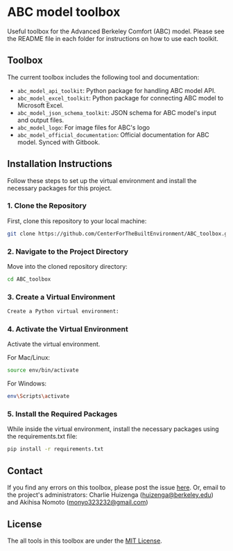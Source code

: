 # ABC model toolbox
Useful toolbox for the Advanced Berkeley Comfort (ABC) model.
Please see the README file in each folder for instructions on how to use each toolkit.

## Toolbox
The current toolbox includes the following tool and documentation:
 - `abc_model_api_toolkit`: Python package for handling ABC model API.
 - `abc_model_excel_toolkit`: Python package for connecting ABC model to Microsoft Excel.
 - `abc_model_json_schema_toolkit`: JSON schema for ABC model's input and output files.
 - `abc_model_logo`: For image files for ABC's logo
 - `abc_model_official_documentation`: Official documentation for ABC model. Synced with Gitbook.


## Installation Instructions

Follow these steps to set up the virtual environment and install the necessary packages for this project.

### 1. Clone the Repository
First, clone this repository to your local machine:
```bash
git clone https://github.com/CenterForTheBuiltEnvironment/ABC_toolbox.git
```

### 2. Navigate to the Project Directory
Move into the cloned repository directory:
```bash
cd ABC_toolbox
```
###  3. Create a Virtual Environment
```bash
Create a Python virtual environment:
```

###  4. Activate the Virtual Environment
Activate the virtual environment.

For Mac/Linux:
```bash
source env/bin/activate
```

For Windows:
```bash
env\Scripts\activate
```

###  5. Install the Required Packages
While inside the virtual environment, install the necessary packages using the requirements.txt file:
```bash
pip install -r requirements.txt
```

## Contact
If you find any errors on this toolbox, please post the issue [here](https://github.com/CenterForTheBuiltEnvironment/ABC_toolbox/issues).
Or, email to the project's administrators: Charlie Huizenga (huizenga@berkeley.edu) and Akihisa Nomoto (monyo323232@gmail.com)

## License
The all tools in this toolbox are under the [MIT License](https://en.wikipedia.org/wiki/MIT_License).